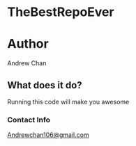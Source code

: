 # TheBestRepoEver

# Author
Andrew Chan

## What does it do?
Running this code will make you awesome

### Contact Info
Andrewchan106@gmail.com
